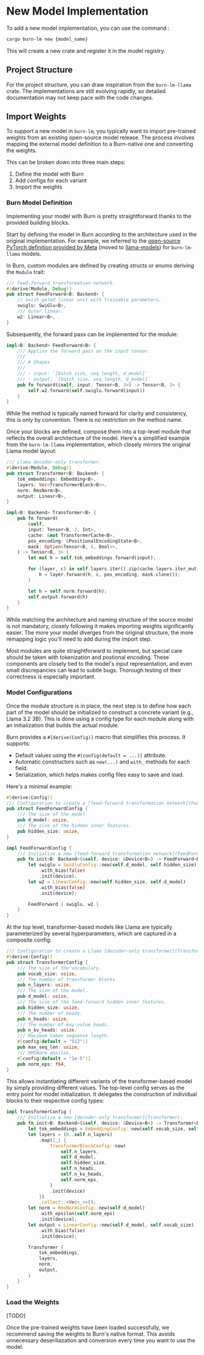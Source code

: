 # New Model Implementation

To add a new model implementation, you can use the command :

```sh
cargo burn-lm new {model_name}
```

This will create a new crate and register it in the model registry.

## Project Structure

For the project structure, you can draw inspiration from the `burn-lm-llama` crate. The
implementations are still evolving rapidly, so detailed documentation may not keep pace with the
code changes.

## Import Weights

To support a new model in `burn-lm`, you typically want to import pre-trained weights from an
existing open-source model release. The process involves mapping the external model definition to a
Burn-native one and converting the weights.

This can be broken down into three main steps:

1. Define the model with Burn
1. Add configs for each variant
1. Import the weights

### Burn Model Definition

Implementing your model with Burn is pretty straightforward thanks to the provided building blocks.

Start by defining the model in Burn according to the architecture used in the original
implementation. For example, we referred to the
[open-source PyTorch definition provided by Meta](https://github.com/meta-llama/llama3/tree/main/llama)
(moved to [llama-models](https://github.com/meta-llama/llama-models/blob/main/models/llama3/model.py))
for `burn-lm-llama` models.

In Burn, custom modules are defined by creating structs or enums deriving the `Module` trait:

```rust
/// Feed-forward transformation network.
#[derive(Module, Debug)]
pub struct FeedForward<B: Backend> {
    // Swish gated linear unit with trainable parameters.
    swiglu: SwiGlu<B>,
    /// Outer linear.
    w2: Linear<B>,
}
```

Subsequently, the forward pass can be implemented for the module:

```rust
impl<B: Backend> FeedForward<B> {
    /// Applies the forward pass on the input tensor.
    ///
    /// # Shapes
    ///
    /// - input: `[batch_size, seq_length, d_model]`
    /// - output: `[batch_size, seq_length, d_model]`
    pub fn forward(&self, input: Tensor<B, 3>) -> Tensor<B, 3> {
        self.w2.forward(self.swiglu.forward(input))
    }
}
```

While the method is typically named forward for clarity and consistency, this is only by convention.
There is no restriction on the method name.

Once your blocks are defined, compose them into a top-level module that reflects the overall
architecture of the model. Here's a simplified example from the `burn-lm-llama` implementation,
which closely mirrors the original Llama model layout:

```rust
/// Llama decoder-only transformer.
#[derive(Module, Debug)]
pub struct Transformer<B: Backend> {
    tok_embeddings: Embedding<B>,
    layers: Vec<TransformerBlock<B>>,
    norm: RmsNorm<B>,
    output: Linear<B>,
}

impl<B: Backend> Transformer<B> {
    pub fn forward(
        &self,
        input: Tensor<B, 2, Int>,
        cache: &mut TransformerCache<B>,
        pos_encoding: &PositionalEncodingState<B>,
        mask: Option<Tensor<B, 4, Bool>>,
    ) -> Tensor<B, 3> {
        let mut h = self.tok_embeddings.forward(input);

        for (layer, c) in self.layers.iter().zip(cache.layers.iter_mut()) {
            h = layer.forward(h, c, pos_encoding, mask.clone());
        }

        let h = self.norm.forward(h);
        self.output.forward(h)
    }
}
```

<div class="warning">

While matching the architecture and naming structure of the source model is not mandatory, closely
following it makes importing weights significantly easier. The more your model diverges from the
original structure, the more remapping logic you'll need to add during the import step.

</div>

Most modules are quite straightforward to implement, but special care should be taken with
tokenization and postional encoding. These components are closely tied to the model's input
representation, and even small discrepancies can lead to subtle bugs. Thorough testing of their
correctness is especially important.

### Model Configurations

Once the module structure is in place, the next step is to define how each part of the model should
be initialized to construct a concrete variant (e.g., Llama 3.2 3B). This is done using a config
type for each module along with an initialization that builds the actual module.

Burn provides a `#[derive(Config)]` macro that simplifies this process. It supports:

- Default values using the `#[config(default = ...)]` attribute.
- Automatic constructors such as `new(...)` and `with_` methods for each field.
- Serialization, which helps makes config files easy to save and load.

Here's a minimal example:

```rust
#[derive(Config)]
/// Configuration to create a [feed-forward transformation network](FeedForward).
pub struct FeedForwardConfig {
    /// The size of the model.
    pub d_model: usize,
    /// The size of the hidden inner features.
    pub hidden_size: usize,
}

impl FeedForwardConfig {
    /// Initialize a new [feed-forward transformation network](FeedForward).
    pub fn init<B: Backend>(&self, device: &Device<B>) -> FeedForward<B> {
        let swiglu = SwiGluConfig::new(self.d_model, self.hidden_size)
            .with_bias(false)
            .init(device);
        let w2 = LinearConfig::new(self.hidden_size, self.d_model)
            .with_bias(false)
            .init(device);

        FeedForward { swiglu, w2 }
    }
}
```

At the top level, transformer-based models like Llama are typically parameterized by several
hyperparameters, which are captured in a composite config:

```rust
/// Configuration to create a Llama [decoder-only transformer](Transformer).
#[derive(Config)]
pub struct TransformerConfig {
    /// The size of the vocabulary.
    pub vocab_size: usize,
    /// The number of transformer blocks.
    pub n_layers: usize,
    /// The size of the model.
    pub d_model: usize,
    /// The size of the feed-forward hidden inner features.
    pub hidden_size: usize,
    /// The number of heads.
    pub n_heads: usize,
    /// The number of key-value heads.
    pub n_kv_heads: usize,
    /// Maximum token sequence length.
    #[config(default = "512")]
    pub max_seq_len: usize,
    /// RMSNorm epsilon.
    #[config(default = "1e-5")]
    pub norm_eps: f64,
}
```

This allows instantiating different variants of the transformer-based model by simply providing
different values. The top-level config serves as the entry point for model initialization. It
delegates the construction of individual blocks to their respective config types:

```rust
impl TransformerConfig {
    /// Initialize a new [decoder-only transformer](Transformer).
    pub fn init<B: Backend>(&self, device: &Device<B>) -> Transformer<B> {
        let tok_embeddings = EmbeddingConfig::new(self.vocab_size, self.d_model).init(device);
        let layers = (0..self.n_layers)
            .map(|_| {
                TransformerBlockConfig::new(
                    self.n_layers,
                    self.d_model,
                    self.hidden_size,
                    self.n_heads,
                    self.n_kv_heads,
                    self.norm_eps,
                )
                .init(device)
            })
            .collect::<Vec<_>>();
        let norm = RmsNormConfig::new(self.d_model)
            .with_epsilon(self.norm_eps)
            .init(device);
        let output = LinearConfig::new(self.d_model, self.vocab_size)
            .with_bias(false)
            .init(device);

        Transformer {
            tok_embeddings,
            layers,
            norm,
            output,
        }
    }
}
```

### Load the Weights

[TODO]

Once the pre-trained weights have been loaded successfully, we recommend saving the weights to
Burn's native format. This avoids unnecessary deseriliazation and conversion every time you want to
use the model.
